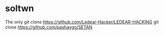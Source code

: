 # soltwn
The only
git clone https://github.com/Ledear-Hacker/LEDEAR-HACKING
git clone https://github.com/pashaygo/SETAN
